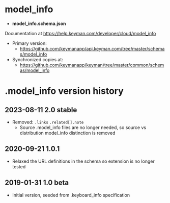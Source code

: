 # model_info

* **model_info.schema.json**

Documentation at https://help.keyman.com/developer/cloud/model_info

* Primary version:
  * https://github.com/keymanapp/api.keyman.com/tree/master/schemas/model_info
* Synchronized copies at:
  * https://github.com/keymanapp/keyman/tree/master/common/schemas/model_info

# .model_info version history

## 2023-08-11 2.0 stable
* Removed:
    `.links`
    `.related[].note`
  - Source .model_info files are no longer needed, so source vs distribution
    model_info distinction is removed

## 2020-09-21 1.0.1
* Relaxed the URL definitions in the schema so extension is no longer tested

## 2019-01-31 1.0 beta
* Initial version, seeded from .keyboard_info specification
